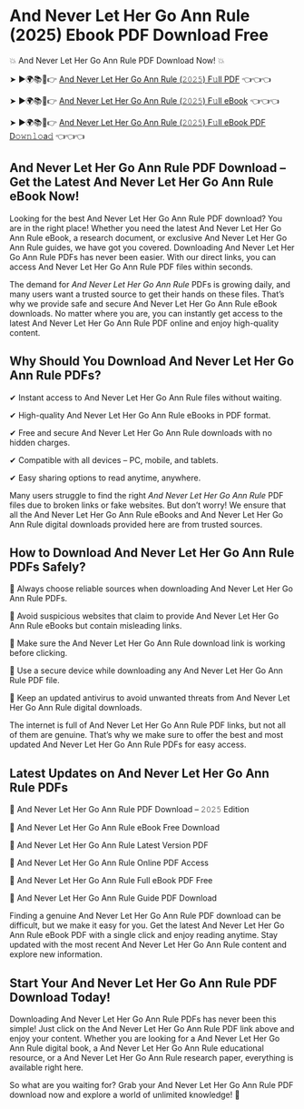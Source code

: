 # And Never Let Her Go Ann Rule (2025) Ebook PDF Download Free

💥 And Never Let Her Go Ann Rule PDF Download Now! 💥

➤ ►🌍📚📱👉 [And Never Let Her Go Ann Rule (𝟸𝟶𝟸𝟻) F𝚞ll PDF](https://getpdf.xyz/and-never-let-her-go-ann-rule) 👈👈👈


➤ ►🌍📚📱👉 [And Never Let Her Go Ann Rule (𝟸𝟶𝟸𝟻) F𝚞ll eBook](https://getpdf.xyz/and-never-let-her-go-ann-rule) 👈👈👈


➤ ►🌍📚📱👉 [And Never Let Her Go Ann Rule (𝟸𝟶𝟸𝟻) F𝚞ll eBook PDF D𝚘𝚠𝚗𝚕𝚘a𝚍](https://getpdf.xyz/and-never-let-her-go-ann-rule) 👈👈👈


## And Never Let Her Go Ann Rule PDF Download – Get the Latest And Never Let Her Go Ann Rule eBook Now!

Looking for the best And Never Let Her Go Ann Rule PDF download? You are in the right place! Whether you need the latest And Never Let Her Go Ann Rule eBook, a research document, or exclusive And Never Let Her Go Ann Rule guides, we have got you covered. Downloading And Never Let Her Go Ann Rule PDFs has never been easier. With our direct links, you can access And Never Let Her Go Ann Rule PDF files within seconds.

The demand for *And Never Let Her Go Ann Rule* PDFs is growing daily, and many users want a trusted source to get their hands on these files. That’s why we provide safe and secure And Never Let Her Go Ann Rule eBook downloads. No matter where you are, you can instantly get access to the latest And Never Let Her Go Ann Rule PDF online and enjoy high-quality content.

## Why Should You Download And Never Let Her Go Ann Rule PDFs?

✔ Instant access to And Never Let Her Go Ann Rule files without waiting.

✔ High-quality And Never Let Her Go Ann Rule eBooks in PDF format.

✔ Free and secure And Never Let Her Go Ann Rule downloads with no hidden charges.

✔ Compatible with all devices – PC, mobile, and tablets.

✔ Easy sharing options to read anytime, anywhere.

Many users struggle to find the right *And Never Let Her Go Ann Rule* PDF files due to broken links or fake websites. But don’t worry! We ensure that all the And Never Let Her Go Ann Rule eBooks and And Never Let Her Go Ann Rule digital downloads provided here are from trusted sources.

## How to Download And Never Let Her Go Ann Rule PDFs Safely?

📌 Always choose reliable sources when downloading And Never Let Her Go Ann Rule PDFs.

📌 Avoid suspicious websites that claim to provide And Never Let Her Go Ann Rule eBooks but contain misleading links.

📌 Make sure the And Never Let Her Go Ann Rule download link is working before clicking.

📌 Use a secure device while downloading any And Never Let Her Go Ann Rule PDF file.

📌 Keep an updated antivirus to avoid unwanted threats from And Never Let Her Go Ann Rule digital downloads.

The internet is full of And Never Let Her Go Ann Rule PDF links, but not all of them are genuine. That’s why we make sure to offer the best and most updated And Never Let Her Go Ann Rule PDFs for easy access.

## Latest Updates on And Never Let Her Go Ann Rule PDFs

🔹 And Never Let Her Go Ann Rule PDF Download – 𝟸𝟶𝟸𝟻 Edition

🔹 And Never Let Her Go Ann Rule eBook Free Download

🔹 And Never Let Her Go Ann Rule Latest Version PDF

🔹 And Never Let Her Go Ann Rule Online PDF Access

🔹 And Never Let Her Go Ann Rule Full eBook PDF Free

🔹 And Never Let Her Go Ann Rule Guide PDF Download

Finding a genuine And Never Let Her Go Ann Rule PDF download can be difficult, but we make it easy for you. Get the latest And Never Let Her Go Ann Rule eBook PDF with a single click and enjoy reading anytime. Stay updated with the most recent And Never Let Her Go Ann Rule content and explore new information.

## Start Your And Never Let Her Go Ann Rule PDF Download Today!

Downloading And Never Let Her Go Ann Rule PDFs has never been this simple! Just click on the And Never Let Her Go Ann Rule PDF link above and enjoy your content. Whether you are looking for a And Never Let Her Go Ann Rule digital book, a And Never Let Her Go Ann Rule educational resource, or a And Never Let Her Go Ann Rule research paper, everything is available right here.

So what are you waiting for? Grab your And Never Let Her Go Ann Rule PDF download now and explore a world of unlimited knowledge! 🚀